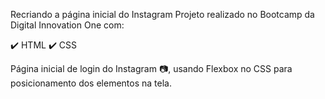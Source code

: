 Recriando a página inicial do Instagram
Projeto realizado no Bootcamp da Digital Innovation One com:

✔️ HTML ✔️ CSS

Página inicial de login do Instagram 📷, usando Flexbox no CSS para posicionamento dos elementos na tela.
